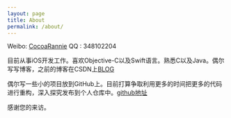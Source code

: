 ```yaml
---
layout: page
title: About
permalink: /about/
---
```


Weibo: [CocoaRannie](http://weibo.com/lhrannie)
QQ   : 348102204

目前从事iOS开发工作。喜欢Objective-C以及Swift语言。熟悉C以及Java。偶尔写写博客，之前的博客在CSDN上[BLOG](http://blog.csdn.net/cocoarannie) 

偶尔写一些小的项目放到GitHub上。目前打算争取利用更多的时间把更多的代码进行重构，深入探究发布到个人仓库中。[github地址](https://github.com/Rannie) 

感谢您的来访。


